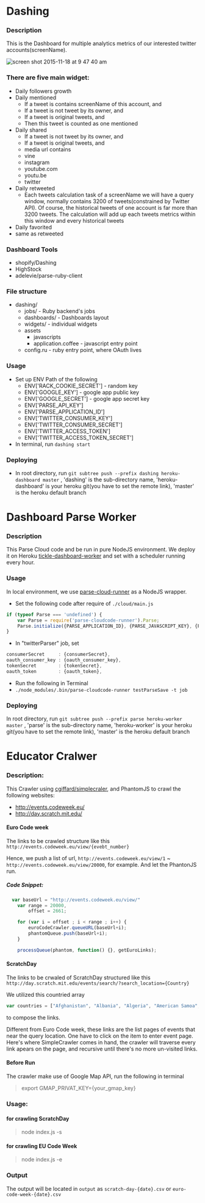 # Dashing

### Description
This is the Dashboard for multiple analytics metrics of our interested twitter accounts(screenName).

![screen shot 2015-11-18 at 9 47 40 am](https://cloud.githubusercontent.com/assets/2673743/11230375/5b5d10e8-8dd9-11e5-942c-eba2b2283f65.png)

### There are five main widget:
- Daily followers growth
- Daily mentioned
  - If a tweet is contains screenName of this account, and
  - If a tweet is not tweet by its owner, and
  - If a tweet is original tweets, and
  - Then this tweet is counted as one mentioned
- Daily shared
  - If a tweet is not tweet by its owner, and
  - If a tweet is original tweets, and
  - media url contains
   - vine
   - instagram
   - youtube.com
   - youtu.be
   - twitter
- Daily retweeted
  - Each tweets calculation task of a screenName we will have a query window, normally contains 3200 of tweets(constrained by Twitter API). Of course, the historical tweets of one account is far more than 3200 tweets. The calculation will add up each tweets metrics within this window and every historical tweets
- Daily favorited
 - same as retweeted

### Dashboard Tools
- shopify/Dashing
- HighStock
- adelevie/parse-ruby-client 

### File structure
- dashing/
  - jobs/ - Ruby backend's jobs
  - dashboards/ - Dashboards layout
  - widgets/ - individual widgets
  - assets
    - javascripts
    - application.coffee - javascript entry point
  - config.ru - ruby entry point, where OAuth lives

### Usage
- Set up ENV Path of the following
  - ENV['RACK_COOKIE_SECRET'] - random key
  - ENV['GOOGLE_KEY'] - google app public key
  - ENV['GOOGLE_SECRET'] - google app secret key
  - ENV['PARSE_API_KEY']
  - ENV['PARSE_APPLICATION_ID']
  - ENV['TWITTER_CONSUMER_KEY']
  - ENV['TWITTER_CONSUMER_SECRET']
  - ENV['TWITTER_ACCESS_TOKEN']
  - ENV['TWITTER_ACCESS_TOKEN_SECRET']
- In terminal, run ```dashing start```

### Deploying
- In root directory, run ```git subtree push --prefix dashing heroku-dashboard master``` , 'dashing' is the sub-directory name, 'heroku-dashboard' is your heroku git(you have to set the remote link), 'master' is the heroku default branch

# Dashboard Parse Worker
### Description
This Parse Cloud code and be run in pure NodeJS environment. We deploy it on Heroku [tickle-dashboard-worker](https://dashboard.heroku.com/apps/tickle-dashboard-worker/resources) and set with a scheduler running every hour.

### Usage
In local environment, we use [parse-cloud-runner](https://github.com/tickleapp/parse-cloudcode-runner) as a NodeJS wrapper.

- Set the following code after require of ```./cloud/main.js```
```javascript
if (typeof Parse === 'undefined') {
    var Parse = require('parse-cloudcode-runner').Parse;
    Parse.initialize({PARSE_APPLICATION_ID}, {PARSE_JAVASCRIPT_KEY}, {PARSE_MASTER_KEY});
}
```

- In "twitterParser" job, set
```javascript
consumerSecret     : {consumerSecret},
oauth_consumer_key : {oauth_consumer_key},
tokenSecret        : {tokenSecret},
oauth_token        : {oauth_token},
```

- Run the following in Terminal
 - ```./node_modules/.bin/parse-cloudcode-runner testParseSave -t job```

### Deploying
In root directory, run ```git subtree push --prefix parse heroku-worker master``` , 'parse' is the sub-directory name, 'heroku-worker' is your heroku git(you have to set the remote link), 'master' is the heroku default branch

# Educator Cralwer
### Description:
This Crawler using [cgiffard/simplecraler](https://github.com/cgiffard/node-simplecrawler), and PhantomJS to crawl the following websites:

- http://events.codeweek.eu/
- http://day.scratch.mit.edu/

#### Euro Code week
The links to be crawled structure like this ```http://events.codeweek.eu/view/{evebt_number}```

Hence, we push a list of url, ```http://events.codeweek.eu/view/1``` ~ ```http://events.codeweek.eu/view/20000```, for example. And let the PhantonJS run.

##### Code Snippet: 
```javascript
  var baseUrl = "http://events.codeweek.eu/view/"
	var range = 20000,
		offset = 2661;	

	for (var i = offset ; i < range ; i++) {
		euroCodeCrawler.queueURL(baseUrl+i);
		phantomQueue.push(baseUrl+i);
	}

	processQueue(phantom, function() {}, getEuroLinks);
```

#### ScratchDay
The links to be crwaled of ScratchDay structured like this ```http://day.scratch.mit.edu/events/search/?search_location={Country}```

We utilized this countried array
```javascript
var countries = ["Afghanistan", "Albania", "Algeria", "American Samoa", "Andorra", "Angola", "Anguilla", "Antarctica", "Antigua and Barbuda", "Argentina", "Armenia", "Aruba", "Australia", "Austria", "Azerbaijan", "Bahamas", "Bahrain", "Bangladesh", "Barbados", "Belarus", "Belgium", "Belize", "Benin", "Bermuda", "Bhutan", "Bolivia", "Bosnia and Herzegowina", "Botswana", "Bouvet Island", "Brazil", "British Indian Ocean Territory", "Brunei Darussalam", "Bulgaria", "Burkina Faso", "Burundi", "Cambodia", "Cameroon", "Canada", "Cape Verde", "Cayman Islands", "Central African Republic", "Chad", "Chile", "China", "Christmas Island", "Cocos (Keeling) Islands", "Colombia", "Comoros", "Congo", "Congo, the Democratic Republic of the", "Cook Islands", "Costa Rica", "Cote d'Ivoire", "Croatia (Hrvatska)", "Cuba", "Cyprus", "Czech Republic", "Denmark", "Djibouti", "Dominica", "Dominican Republic", "East Timor", "Ecuador", "Egypt", "El Salvador", "Equatorial Guinea", "Eritrea", "Estonia", "Ethiopia", "Falkland Islands (Malvinas)", "Faroe Islands", "Fiji", "Finland", "France", "France Metropolitan", "French Guiana", "French Polynesia", "French Southern Territories", "Gabon", "Gambia", "Georgia", "Germany", "Ghana", "Gibraltar", "Greece", "Greenland", "Grenada", "Guadeloupe", "Guam", "Guatemala", "Guinea", "Guinea-Bissau", "Guyana", "Haiti", "Heard and Mc Donald Islands", "Holy See (Vatican City State)", "Honduras", "Hong Kong", "Hungary", "Iceland", "India", "Indonesia", "Iran", "Iraq", "Ireland", "Israel", "Italy", "Jamaica", "Japan", "Jordan", "Kazakhstan", "Kenya", "Kiribati", "Korea, Democratic People's Republic of", "Korea, Republic of", "Kuwait", "Kyrgyzstan", "Lao, People's Democratic Republic", "Latvia", "Lebanon", "Lesotho", "Liberia", "Libyan Arab Jamahiriya", "Liechtenstein", "Lithuania", "Luxembourg", "Macau", "Macedonia, The Former Yugoslav Republic of", "Madagascar", "Malawi", "Malaysia", "Maldives", "Mali", "Malta", "Marshall Islands", "Martinique", "Mauritania", "Mauritius", "Mayotte", "Mexico", "Micronesia, Federated States of", "Moldova, Republic of", "Monaco", "Mongolia", "Montserrat", "Morocco", "Mozambique", "Myanmar", "Namibia", "Nauru", "Nepal", "Netherlands", "Netherlands Antilles", "New Caledonia", "New Zealand", "Nicaragua", "Niger", "Nigeria", "Niue", "Norfolk Island", "Northern Mariana Islands", "Norway", "Oman", "Pakistan", "Palau", "Panama", "Papua New Guinea", "Paraguay", "Peru", "Philippines", "Pitcairn", "Poland", "Portugal", "Puerto Rico", "Qatar", "Reunion", "Romania", "Russian Federation", "Rwanda", "Saint Kitts and Nevis", "Saint Lucia", "Saint Vincent and the Grenadines", "Samoa", "San Marino", "Sao Tome and Principe", "Saudi Arabia", "Senegal", "Seychelles", "Sierra Leone", "Singapore", "Slovakia (Slovak Republic)", "Slovenia", "Solomon Islands", "Somalia", "South Africa", "South Georgia and the South Sandwich Islands", "Spain", "Sri Lanka", "St. Helena", "St. Pierre and Miquelon", "Sudan", "Suriname", "Svalbard and Jan Mayen Islands", "Swaziland", "Sweden", "Switzerland", "Syrian Arab Republic", "Taiwan, Province of China", "Tajikistan", "Tanzania, United Republic of", "Thailand", "Togo", "Tokelau", "Tonga", "Trinidad and Tobago", "Tunisia", "Turkey", "Turkmenistan", "Turks and Caicos Islands", "Tuvalu", "Uganda", "Ukraine", "United Arab Emirates", "United Kingdom", "United States", "United States Minor Outlying Islands", "Uruguay", "Uzbekistan", "Vanuatu", "Venezuela", "Vietnam", "Virgin Islands (British)", "Virgin Islands (U.S.)", "Wallis and Futuna Islands", "Western Sahara", "Yemen", "Yugoslavia", "Zambia", "Zimbabwe"];
```

to compose the links.

Different from Euro Code week, these links are the list pages of events that near the query location. One have to click on the item to enter event page. Here's where SimpleCrawler comes in hand, the crawler will traverse every link apears on the page, and recursive until there's no more un-visited links.

#### Before Run
The crawler make use of Google Map API, run the following in terminal
> export GMAP_PRIVAT_KEY={your_gmap_key}

### Usage:
#### for crawling ScratchDay
> node index.js -s

#### for crawling EU Code Week
> node index.js -e

### Output
The output will be located in ```output``` as ```scratch-day-{date}.csv``` or ```euro-code-week-{date}.csv```
